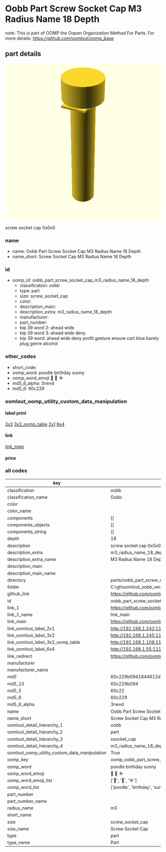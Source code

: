 # Oobb Part Screw Socket Cap M3 Radius Name 18 Depth  

note: This is part of OOMP the Oopen Organization Method For Parts. For more details: https://github.com/oomlout/oomp_base

##  part details
  

[![](3dpr.png)](3dpr.png)

screw socket cap 0x0x0



### name
* name: Oobb Part Screw Socket Cap M3 Radius Name 18 Depth
* name_short: Screw Socket Cap M3 Radius Name 18 Depth
### id
* oomp_id: oobb_part_screw_socket_cap_m3_radius_name_18_depth
  * classification: oobb
  * type: part
  * size: screw_socket_cap
  * color: 
  * description_main: 
  * description_extra: m3_radius_name_18_depth
  * manufacturer: 
  * part_number: 
  * bip 39 word 2: ahead wide
  * bip 39 word 3: ahead wide deny
  * bip 39 word: ahead wide deny profit gesture ensure cart blue barely plug genre alcohol

### other_codes
* short_code: 
* oomp_word: poodle birthday sunny
* oomp_word_emoji :poodle: :birthday: :sunny:
* md5_6_alpha: 3rwvd
* md5_6: 60c229






### oomlout_oomp_utility_custom_data_manipulation
#### label print
[3x2](http://192.168.1.245:1112/?label=oomp%203rwvd)
[3x2_oomp_table](http://192.168.1.108:1112/?label=oomp%203rwvd)
[2x1](http://192.168.1.242:1112/?label=oomp%203rwvd)
[6x4](http://192.168.1.55:1112/?label=oomp%203rwvd)    

#### link

[link_main](https://github.com/oomlout/oomlout_oobb_version_4_generated_parts/tree/main/navigation_oomp/oobb/part/screw_socket_cap//m3_radius_name_18_depth/part)                              

#### price







### all codes 
| key | value |  
| --- | --- |  
| classification | oobb |  
| classification_name | Oobb |  
| color |  |  
| color_name |  |  
| components | [] |  
| components_objects | [] |  
| components_string | [] |  
| depth | 18 |  
| description | screw socket cap 0x0x0 |  
| description_extra | m3_radius_name_18_depth |  
| description_extra_name | M3 Radius Name 18 Depth |  
| description_main |  |  
| description_main_name |  |  
| directory | parts/oobb_part_screw_socket_cap_m3_radius_name_18_depth |  
| folder | C:\gh\oomlout_oobb_version_4_generated_parts\parts\oobb_part_screw_socket_cap_m3_radius_name_18_depth |  
| github_link | https://github.com/oomlout/oomlout_oomp_part_src/tree/main/parts/oobb_part_screw_socket_cap_m3_radius_name_18_depth |  
| id | oobb_part_screw_socket_cap_m3_radius_name_18_depth |  
| link_1 | https://github.com/oomlout/oomlout_oobb_version_4_generated_parts/tree/main/navigation_oomp/oobb/part/screw_socket_cap//m3_radius_name_18_depth/part |  
| link_1_name | link_main |  
| link_main | https://github.com/oomlout/oomlout_oobb_version_4_generated_parts/tree/main/navigation_oomp/oobb/part/screw_socket_cap//m3_radius_name_18_depth/part |  
| link_oomlout_label_2x1 | http://192.168.1.242:1112/?label=oomp%203rwvd |  
| link_oomlout_label_3x2 | http://192.168.1.245:1112/?label=oomp%203rwvd |  
| link_oomlout_label_3x2_oomp_table | http://192.168.1.108:1112/?label=oomp%203rwvd |  
| link_oomlout_label_6x4 | http://192.168.1.55:1112/?label=oomp%203rwvd |  
| link_redirect | https://github.com/oomlout/oomlout_oobb_version_4_generated_parts/tree/main/parts/hardware_screw_socket_cap_m3_18 |  
| manufacturer |  |  
| manufacturer_name |  |  
| md5 | 60c229b0941844612d30babc757ea829 |  
| md5_10 | 60c229b094 |  
| md5_5 | 60c22 |  
| md5_6 | 60c229 |  
| md5_6_alpha | 3rwvd |  
| name | Oobb Part Screw Socket Cap M3 Radius Name 18 Depth |  
| name_short | Screw Socket Cap M3 Radius Name 18 Depth |  
| oomlout_detail_hierarchy_1 | oobb |  
| oomlout_detail_hierarchy_2 | part |  
| oomlout_detail_hierarchy_3 | ssocket_cap |  
| oomlout_detail_hierarchy_4 | m3_radius_name_18_depth |  
| oomlout_oomp_utility_custom_data_manipulation | True |  
| oomp_key | oomp_oobb_part_screw_socket_cap_m3_radius_name_18_depth |  
| oomp_word | poodle birthday sunny |  
| oomp_word_emoji | :poodle: :birthday: :sunny: |  
| oomp_word_emoji_list | [':poodle:', ':birthday:', ':sunny:'] |  
| oomp_word_list | ['poodle', 'birthday', 'sunny'] |  
| part_number |  |  
| part_number_name |  |  
| radius_name | m3 |  
| short_name |  |  
| size | screw_socket_cap |  
| size_name | Screw Socket Cap |  
| type | part |  
| type_name | Part |  
